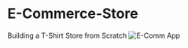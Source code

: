 # E-Commerce-Store
Building a T-Shirt Store from Scratch 
![E-Comm App](https://github.com/yashpatel4900/E-Commerce-Store/assets/62371168/277eab9a-1143-425e-8d0d-56259ee9b5b5)
